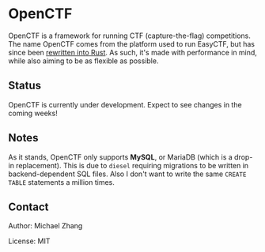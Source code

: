 OpenCTF
=======

OpenCTF is a framework for running CTF (capture-the-flag) competitions. The name OpenCTF comes from the platform used to run EasyCTF, but has since been [rewritten into Rust](https://github.com/ansuz/RIIR). As such, it's made with performance in mind, while also aiming to be as flexible as possible.

Status
------

OpenCTF is currently under development. Expect to see changes in the coming weeks!

Notes
-----

As it stands, OpenCTF only supports **MySQL**, or MariaDB (which is a drop-in replacement). This is due to `diesel` requiring migrations to be written in backend-dependent SQL files. Also I don't want to write the same `CREATE TABLE` statements a million times.

Contact
-------

Author: Michael Zhang

License: MIT

